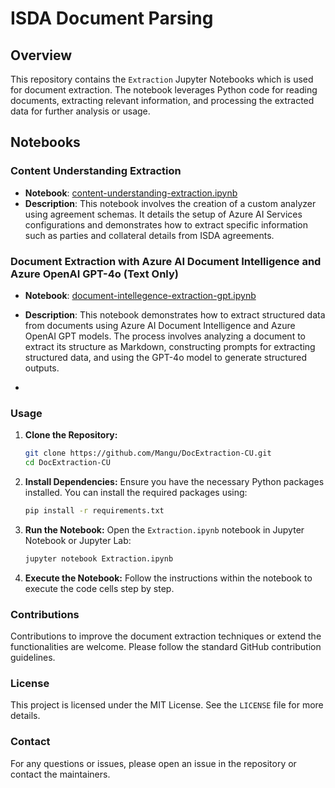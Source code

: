 # ISDA Document Parsing

## Overview
This repository contains the `Extraction` Jupyter Notebooks which is used for document extraction. The notebook leverages Python code for reading documents, extracting relevant information, and processing the extracted data for further analysis or usage.

## Notebooks

### Content Understanding Extraction
- **Notebook**: [content-understanding-extraction.ipynb](https://github.com/Mangu/DocExtraction-CU/blob/main/content-understanding-extraction.ipynb)
- **Description**: This notebook involves the creation of a custom analyzer using agreement schemas. It details the setup of Azure AI Services configurations and demonstrates how to extract specific information such as parties and collateral details from ISDA agreements.

### Document Extraction with Azure AI Document Intelligence and Azure OpenAI GPT-4o (Text Only)
- **Notebook**: [document-intellegence-extraction-gpt.ipynb](https://github.com/Mangu/DocExtraction-CU/blob/main/document-extraction-gpt.ipynb)
- **Description**: This notebook demonstrates how to extract structured data from documents using Azure AI Document Intelligence and Azure OpenAI GPT models. The process involves analyzing a document to extract its structure as Markdown, constructing prompts for extracting structured data, and using the GPT-4o model to generate structured outputs.
  
- 
### Usage
1. **Clone the Repository:**
    ```sh
    git clone https://github.com/Mangu/DocExtraction-CU.git
    cd DocExtraction-CU
    ```

2. **Install Dependencies:**
    Ensure you have the necessary Python packages installed. You can install the required packages using:
    ```sh
    pip install -r requirements.txt
    ```

3. **Run the Notebook:**
    Open the `Extraction.ipynb` notebook in Jupyter Notebook or Jupyter Lab:
    ```sh
    jupyter notebook Extraction.ipynb
    ```

4. **Execute the Notebook:**
    Follow the instructions within the notebook to execute the code cells step by step. 

### Contributions
Contributions to improve the document extraction techniques or extend the functionalities are welcome. Please follow the standard GitHub contribution guidelines.

### License
This project is licensed under the MIT License. See the `LICENSE` file for more details.

### Contact
For any questions or issues, please open an issue in the repository or contact the maintainers.
